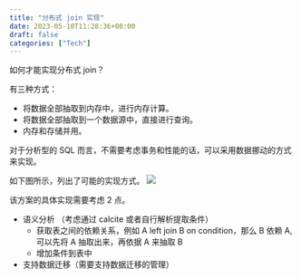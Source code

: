 ```yaml
---
title: "分布式 join 实现"
date: 2023-05-10T11:28:36+08:00
draft: false
categories: ["Tech"]
---
```


如何才能实现分布式 join？

有三种方式：
- 将数据全部抽取到内存中，进行内存计算。
- 将数据全部抽取到一个数据源中，直接进行查询。
- 内存和存储并用。

对于分析型的 SQL 而言，不需要考虑事务和性能的话，可以采用数据挪动的方式来实现。

如下图所示，列出了可能的实现方式。
![](/img/20230510-113802.jpg)

该方案的具体实现需要考虑 2 点。
- 语义分析 （考虑通过 calcite 或者自行解析提取条件）
    - 获取表之间的依赖关系，例如 A left join B on condition，那么 B 依赖 A, 可以先将 A 抽取出来，再依据 A 来抽取 B
    - 增加条件到表中
- 支持数据迁移（需要支持数据迁移的管理）